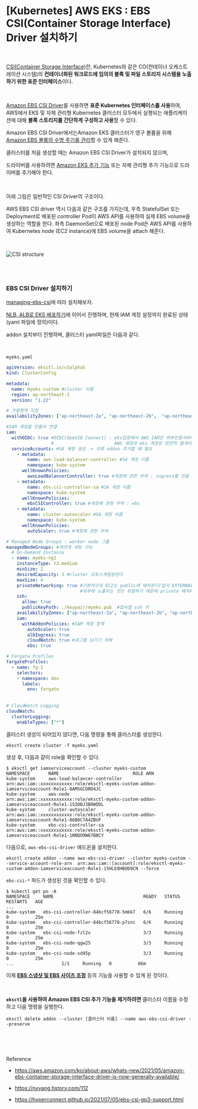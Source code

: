 # [Kubernetes] AWS EKS : EBS CSI(Container Storage Interface) Driver 설치하기

<br>

[CSI(Container Storage Interface)](https://kubernetes-csi.github.io/docs/introduction.html)란, Kubernetes와 같은 CO(컨테이너 오케스트레이션 시스템)의 **컨테이너화된 워크로드에 임의의 블록 및 파일 스토리지 시스템을 노출하기 위한 표준 인터페이스**이다.

<br>

[Amazon EBS CSI Driver](https://docs.aws.amazon.com/ko_kr/eks/latest/userguide/ebs-csi.html)를 사용하면 **표준 Kubernetes 인터페이스를 사용**하여, AWS에서 EKS 및 자체 관리형 Kubernetes 클러스터 모두에서 실행되는 애플리케이션에 대해 **블록 스토리지를 간단하게 구성하고 사용**할 수 있다.

Amazon EBS CSI Driver에서는Amazon EKS 클러스터가 영구 볼륨을 위해 <u>Amazon EBS 볼륨의 수명 주기를 관리</u>할 수 있게 해준다.

클러스터를 처음 생성할 때는 Amazon EBS CSI Driver가 설치되지 않으며, 

드라이버를 사용하려면 <u>Amazon EKS 추가 기능</u> 또는 자체 관리형 추가 기능으로 드라이버를 추가해야 한다.

<br>

아래 그림은 일반적인 CSI Driver의 구조이다.

AWS EBS CSI driver 역시 다음과 같은 구조를 가지는데, 우측 StatefulSet 또는 Deployment로 배포된 controller Pod이 AWS API를 사용하여 실제 EBS volume을 생성하는 역할을 한다. 좌측 DaemonSet으로 배포된 node Pod은 AWS API를 사용하여 Kubernetes node (EC2 instance)에 EBS volume을 attach 해준다.

<br>

![CSI structure](https://hyperconnect.github.io/assets/2021-07-05-ebs-csi-gp3-support/01-csi-structure.png)

<br>

<br>

### EBS CSI Driver 설치하기

[managing-ebs-csi](https://docs.aws.amazon.com/ko_kr/eks/latest/userguide/managing-ebs-csi.html)에 따라 설치해보자.

[NLB, ALB로 EKS 배포하기](https://nayoungs.tistory.com/entry/Kubernetes-NLB-ALB%EB%A1%9C-EKS-%EB%B0%B0%ED%8F%AC%ED%95%98%EA%B8%B0-with-yaml)에 이어서 진행하며, 현재 IAM 계정 설정까지 완료된 상태(yaml 파일에 정의)이다.

addon 설치부터 진행하며, 클러스터 yaml파일은 다음과 같다.

<br>

`myeks.yaml`

```yaml
apiVersion: eksctl.io/v1alpha5 
kind: ClusterConfig 

metadata:
  name: myeks-custom #cluster 이름
  region: ap-northeast-2 
  version: "1.22"

# 가용영역 지정
availabilityZones: ["ap-northeast-2a", "ap-northeast-2b",  "ap-northeast-2c"]

#IAM 계정을 만들어 연결
iam:
  withOIDC: true #OIDC(OpenID Connect) : eks입장에서 AWS IAM은 외부인증서버이기 때문에 OIDC를 true로 하지 않으면 
                 #                       AWS 계정과 eks 계정은 완전히 별개이다.
  serviceAccounts: #SA 계정 생성 -> 이후 addon 추가할 때 필요
    - metadata:
        name: aws-load-balancer-controller #SA 계정 이름
        namespace: kube-system
      wellKnownPolicies:
        awsLoadBalancerController: true #계정에 권한 부여 : ingress를 만들 때 사용
    - metadata:
        name: ebs-csi-controller-sa #SA 계정 이름
        namespace: kube-system
      wellKnownPolicies:
        ebsCSIController: true #계정에 권한 부여 : ebs
    - metadata: 
        name: cluster-autoscaler #SA 계정 이름
        namespace: kube-system
      wellKnownPolicies:
        autoScaler: true #계정에 권한 부여

# Managed Node Groups : worker node 그룹
managedNodeGroups: #여러개 세팅 가능
  # On-Demand Instance
  - name: myeks-ng1
    instanceType: t3.medium
    minSize: 2
    desiredCapacity: 3 #cluster 오토스케일링된다
    maxSize: 4
    privateNetworking: true #기본적으로 EC2는 public에 배치된다(앞서 EXTERNAL-IP 부여된 것 확인했었다)
                            #외부에 노출되는 것은 위험하기 때문에 private 배치애햐한다
    ssh:
      allow: true 
      publicKeyPath: ./keypair/myeks.pub  #접속할 ssh 키
    availabilityZones: ["ap-northeast-2a", "ap-northeast-2b", "ap-northeast-2c"]
    iam:
      withAddonPolicies: #IAM 계정 정책
        autoScaler: true
        albIngress: true
        cloudWatch: true #로그를 남기기 위해
        ebs: true

# Fargate Profiles
fargateProfiles:
  - name: fg-1
    selectors:
    - namespace: dev
      labels:
        env: fargate
        
        
# CloudWatch Logging
cloudWatch:
  clusterLogging:
    enableTypes: ["*"]
```

클러스터 생성이 되어있지 않다면, 다음 명령을 통해 클러스터를 생성한다.

```shell
eksctl create cluster -f myeks.yaml
```

생성 후, 다음과 같이 role을 확인할 수 있다.

```shell
$ eksctl get iamserviceaccount --cluster myeks-custom
NAMESPACE       NAME                            ROLE ARN
kube-system     aws-load-balancer-controller    arn:aws:iam::xxxxxxxxxxxx:role/eksctl-myeks-custom-addon-iamserviceaccount-Role1-8AMSGCDRD4JC
kube-system     aws-node                        arn:aws:iam::xxxxxxxxxxxx:role/eksctl-myeks-custom-addon-iamserviceaccount-Role1-1SIOBJ3B0WDDL
kube-system     cluster-autoscaler              arn:aws:iam::xxxxxxxxxxxx:role/eksctl-myeks-custom-addon-iamserviceaccount-Role1-86B8C7A4ZBUF
kube-system     ebs-csi-controller-sa           arn:aws:iam::xxxxxxxxxxxx:role/eksctl-myeks-custom-addon-iamserviceaccount-Role1-1NNQO9W67BBCY
```

다음으로, `aws-ebs-csi-driver` 애드온을 설치한다.

```shell
eksctl create addon --name aws-ebs-csi-driver --cluster myeks-custom --service-account-role-arn  arn:aws:iam::[account]:role/eksctl-myeks-custom-addon-iamserviceaccount-Role1-15HLE8HBOD9CN --force
```

`ebs-csi-*` 파드가 생성된 것을 확인할 수 있다.

```shell
$ kubectl get po -A
NAMESPACE     NAME                                  READY   STATUS    RESTARTS   AGE
...
kube-system   ebs-csi-controller-84bcf56778-5mbk7   6/6     Running   0          25m
kube-system   ebs-csi-controller-84bcf56778-p7snc   6/6     Running   0          25m
kube-system   ebs-csi-node-fzl2v                    3/3     Running   0          25m
kube-system   ebs-csi-node-qgw25                    3/3     Running   0          25m
kube-system   ebs-csi-node-sd45p                    3/3     Running   0          25m
...                  1/1     Running   0          66m
```

이제 <u>**EBS 스냅샷 및 EBS 사이즈 조정**</u> 등의 기능을 사용할 수 있게 된 것이다.

<br>

**`eksctl`을 사용하여 Amazon EBS CSI 추가 기능을 제거하려면** 클러스터 이름을 수정하고 다음 명령을 실행한다.

```shell
eksctl delete addon --cluster [클러스터 이름] --name aws-ebs-csi-driver --preserve
```

<br>

<br>

<br>

Reference

- https://aws.amazon.com/ko/about-aws/whats-new/2021/05/amazon-ebs-container-storage-interface-driver-is-now-generally-available/

- https://nyyang.tistory.com/112

- https://hyperconnect.github.io/2021/07/05/ebs-csi-gp3-support.html